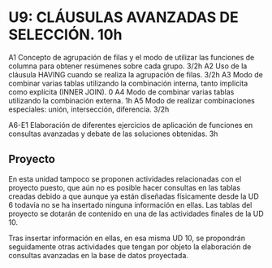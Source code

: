 # U9: CLÁUSULAS AVANZADAS DE SELECCIÓN. 10h

A1 Concepto de agrupación de filas y el modo de utilizar las funciones de columna para obtener resúmenes sobre cada grupo. 3/2h
A2 Uso de la cláusula HAVING cuando se realiza la agrupación de filas. 3/2h
A3 Modo de combinar varias tablas utilizando la combinación interna, tanto implícita como explícita (INNER JOIN). 0
A4 Modo de combinar varias tablas utilizando la combinación externa. 1h
A5 Modo de realizar combinaciones especiales: unión, intersección, diferencia. 3/2h

A6-E1 Elaboración de diferentes ejercicios de aplicación de funciones en consultas avanzadas y debate de las soluciones obtenidas. 3h

## Proyecto
En esta unidad tampoco se proponen actividades relacionadas con el proyecto puesto, que aún no es posible hacer consultas en las tablas creadas debido a que aunque ya están diseñadas físicamente desde la UD 6 todavía no se ha insertado ninguna información en ellas. Las tablas del proyecto se dotarán de contenido en una de las actividades finales de la UD 10. 

Tras insertar información en ellas, en esa misma UD 10, se propondrán seguidamente otras actividades que tengan por objeto la elaboración de consultas avanzadas en la base de datos proyectada.

